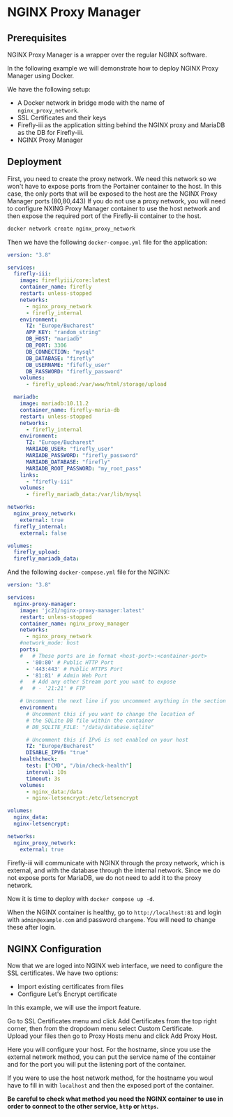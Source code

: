 # NGINX Proxy Manager

## Prerequisites

NGINX Proxy Manager is a wrapper over the regular NGINX software.

In the following example we will demonstrate how to deploy NGINX Proxy Manager using Docker.

We have the following setup:

- A Docker network in bridge mode with the name of `nginx_proxy_network`.
- SSL Certificates and their keys
- Firefly-iii as the application sitting behind the NGINX proxy and MariaDB as the DB for Firefly-iii.
- NGINX Proxy Manager

## Deployment

First, you need to create the proxy network. We need this network so we won't have to expose ports from the Portainer container to the host. In this case, the only ports that will be exposed to the host are the NGINX Proxy Manager ports (80,80,443)
If you do not use a proxy network, you will need to configure NXING Proxy Manager container to use the host network and then expose the required port of the Firefly-iii container to the host.

```bash
docker network create nginx_proxy_network
```

Then we have the following `docker-compoe.yml` file for the application:

```yml
version: "3.8"

services:
  firefly-iii:
    image: fireflyiii/core:latest
    container_name: firefly
    restart: unless-stopped
    networks:
      - nginx_proxy_network
      - firefly_internal
    environment:
      TZ: "Europe/Bucharest"
      APP_KEY: "random_string"
      DB_HOST: "mariadb"
      DB_PORT: 3306
      DB_CONNECTION: "mysql"
      DB_DATABASE: "firefly"
      DB_USERNAME: "fifefly_user"
      DB_PASSWORD: "firefly_password"
    volumes:
      - firefly_upload:/var/www/html/storage/upload

  mariadb:
    image: mariadb:10.11.2
    container_name: firefly-maria-db
    restart: unless-stopped
    networks:
      - firefly_internal
    environment:
      TZ: "Europe/Bucharest"
      MARIADB_USER: "firefly_user"
      MARIADB_PASSWORD: "firefly_password"
      MARIADB_DATABASE: "firefly"
      MARIADB_ROOT_PASSWORD: "my_root_pass"
    links:
      - "firefly-iii"
    volumes:
      - firefly_mariadb_data:/var/lib/mysql

networks:
  nginx_proxy_network:
    external: true
  firefly_internal:
    external: false

volumes:
  firefly_upload:
  firefly_mariadb_data:
```

And the following `docker-compose.yml` file for the NGINX:

```yml
version: "3.8"

services:
  nginx-proxy-manager:
    image: 'jc21/nginx-proxy-manager:latest'
    restart: unless-stopped
    container_name: nginx_proxy_manager
    networks:
      - nginx_proxy_network
    #network_mode: host
    ports:
    #   # These ports are in format <host-port>:<container-port>
      - '80:80' # Public HTTP Port
      - '443:443' # Public HTTPS Port
      - '81:81' # Admin Web Port
    #   # Add any other Stream port you want to expose
    #   # - '21:21' # FTP

    # Uncomment the next line if you uncomment anything in the section
    environment:
      # Uncomment this if you want to change the location of 
      # the SQLite DB file within the container
      # DB_SQLITE_FILE: "/data/database.sqlite"

      # Uncomment this if IPv6 is not enabled on your host
      TZ: "Europe/Bucharest"
      DISABLE_IPV6: "true"
    healthcheck:
      test: ["CMD", "/bin/check-health"]
      interval: 10s
      timeout: 3s
    volumes:
      - nginx_data:/data
      - nginx-letsencrypt:/etc/letsencrypt

volumes:
  nginx_data:
  nginx-letsencrypt:

networks:
  nginx_proxy_network:
    external: true
```

Firefly-iii will communicate with NGINX through the proxy network, which is external, and with the database through the internal network. Since we do not expose ports for MariaDB, we do not need to add it to the proxy network.

Now it is time to deploy with `docker compose up -d`.

When the NGINX container is healthy, go to `http://localhost:81` and login with `admin@example.com` and password `changeme`. You will need to change these after login.

## NGINX Configuration

Now that we are loged into NGINX web interface, we need to configure the SSL certificates. We have two options:

- Import existing certificates from files
- Configure Let's Encrypt certificate

In this example, we will use the import feature.

Go to SSL Certificates menu and click Add Certificates from the top right corner, then from the dropdown menu select Custom Certificate.  
Upload your files then go to Proxy Hosts menu and click Add Proxy Host.

Here you will configure your host. For the hostname, since you use the external network method, you can put the service name of the container and for the port you will put the listening port of the container.

If you were to use the host network method, for the hostname you woul have to fill in with `localhost` and then the exposed port of the container.

**Be careful to check what method you need the NGINX container to use in order to connect to the other service, `http` or `https`.**
